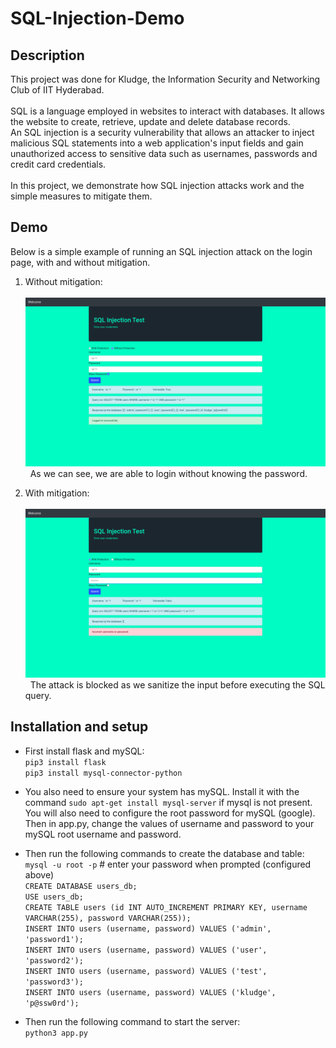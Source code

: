 # SQL-Injection-Demo

## Description

This project was done for Kludge, the Information Security and Networking Club of IIT Hyderabad.
<br /><br /> 
SQL is a language employed in websites to interact with databases. It allows the website to create, retrieve, update and delete database records.
<br /> 
An SQL injection is a security vulnerability that allows an attacker to inject malicious SQL statements into a web application's input fields and gain unauthorized access to sensitive data such as usernames, passwords and credit card credentials.
<br/><br/>
In this project, we demonstrate how SQL injection attacks work and the simple measures to mitigate them.

## Demo
Below is a simple example of running an SQL injection attack on the login page, with and without mitigation. <br>

1. Without mitigation: </br>
	&nbsp; <img src="./static/vulnerable.png" width="600"> <br>
	&nbsp; As we can see, we are able to login without knowing the password.

2. With mitigation: </br>
	&nbsp; <img src="./static/secure.png" width="600"> <br>
	&nbsp; The attack is blocked as we sanitize the input before executing the SQL query. 

## Installation and setup

* First install flask and mySQL: </br> 
`pip3 install flask` </br>
`pip3 install mysql-connector-python`

* You also need to ensure your system has mySQL. Install it with the command `sudo apt-get install mysql-server` if mysql is not present. You will also need to configure the root password for mySQL (google). Then in app.py, change the values of username and password to your mySQL root username and password.

* Then run the following commands to create the database and table:</br>
`mysql -u root -p`   # enter your password when prompted (configured above) </br>
`CREATE DATABASE users_db;` </br>
`USE users_db;` </br>
`CREATE TABLE users (id INT AUTO_INCREMENT PRIMARY KEY, username VARCHAR(255), password VARCHAR(255));` </br>
`INSERT INTO users (username, password) VALUES ('admin', 'password1');` </br>
`INSERT INTO users (username, password) VALUES ('user', 'password2');` </br>
`INSERT INTO users (username, password) VALUES ('test', 'password3');`  </br>
`INSERT INTO users (username, password) VALUES ('kludge', 'p@ssw0rd');`


* Then run the following command to start the server: </br>
`python3 app.py`
